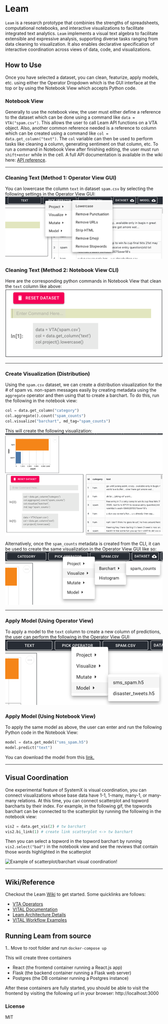 # Leam
`Leam` is a research prototype that combinies the strengths of spreadsheets, computational notebooks, and interactive visualizations to facilitate integrated text analytics. `Leam` implements a visual text algebra to facilitate extensible and expressive analysis, supporting diverse tasks ranging from data cleaning to visualization. It also enables declarative specification of interactive coordination across views of data, code, and visualizations. 

## How to Use
Once you have selected a dataset, you can clean, featurize, apply models, etc. using either the Operator Dropdown which is the GUI interface at the top or by using the Notebook View which accepts Python code. 

### Notebook View
Generally to use the notebook view, the user must either define a reference to the dataset which can be done using a command like `data = VTA("spam.csv")`. This allows the user to call Leam API functions on a VTA object. Also, another common reference needed is a reference to column which can be created using a command like `col = data.get_column("text")`. The `col` variable can then be used to perform tasks like cleaning a column, generating sentiment on that column, etc. To run a command in Notebook View after finishing editing, the user must run `shift+enter` while in the cell. A full API documentation is available in the wiki here: [API reference](https://github.com/megagonlabs/Leam/wiki/VITAL-Documentation). 

***

### Cleaning Text (Method 1: Operator View GUI)
You can lowercase the column `text` in dataset `spam.csv` by selecting the following settings in the Operator View GUI:
![Cleaning Text Using Operator View GUI!](./images/systemx-docs-clean-gui.png)

### Cleaning Text (Method 2: Notebook View CLI)
Here are the corresponding python commands in Notebook View that clean the `text` column like above:
![Cleaning Text Using Notebook View CLI!](./images/systemx-docs-clean-nbview.png)

***

### Create Visualization (Distribution)
Using the `spam.csv` dataset, we can create a distribution visualization for the # of spam vs. non-spam messages easily by creating metadata using the `aggregate` operator and then using that to create a barchart. To do this, run the following in the notebook view:

```python
col = data.get_column("category")
col.aggregate().count("spam_counts")
col.visualize("barchart", md_tag="spam_counts")
```

This will create the following visualization:
![Creating spam distribution vis!](./images/systemx-docs-dist-1.png)

Alternatively, once the `spam_counts` metadata is created from the CLI, it can be used to create the same visualization in the Operator View GUI like so:
![Creating spam distribution vis using Operator View!](./images/systemx-docs-dist-op-view.png)

***

### Apply Model (Using Operator View)
To apply a model to the `text` column to create a new column of predictions, the user can perform the following in the Operator View GUI:
![Apply spam model using operator view!](./images/systemx-docs-model-opview.png)

### Apply Model (Using Notebook View)
To apply the same model as above, the user can enter and run the following Python code in the Notebook View:

```python
model = data.get_model("sms_spam.h5")
model.predict("text")
```
You can download the model from this [link.](https://drive.google.com/file/d/1NXX0Z6AtyHx4JJ0B9wTE1PspNN8iiHYa/view?usp=sharing)

***

## Visual Coordination
One experimental feature of SystemX is visual coordination, you can connect visualizations whose base data have 1-1, 1-many, many-1, or many-many relations. At this time, you can connect scatterplot and topword barcharts by their index. For example, in the following gif, the topwords barchart can be connected to the scatterplot by running the following in the notebook view: 
```python
vis2 = data.get_vis(2) # tw barchart
vis2.bi_link(1) # create link scatterplot <-> tw barchart
```
Then you can select a topword in the topword barchart by running `vis2.select("bad")` in the notebook view and see the reviews that contain those words highlighted in the scatterplot

![Example of scatterplot/barchart visual coordination!](./images/leam-good.gif "Multi-view coordination")

***

## Wiki/Reference

Checkout the Leam [Wiki](https://github.com/megagonlabs/Leam/wiki) to get started. Some quicklinks are follows:
- [VTA Operators](https://github.com/megagonlabs/Leam/wiki/VTA-Operator-Classes)
- [VITAL Documentation](https://github.com/megagonlabs/Leam/wiki/VITAL-Documentation)
- [Leam Architecture Details](https://github.com/megagonlabs/Leam/wiki/Leam-Architecture)
- [VITAL Workflow Examples](https://github.com/megagonlabs/leam/wiki/Example-Workflows)


##  Running Leam from source
1.. Move to root folder and run `docker-compose up` 

This will create three containers
- React (the frontend container running a React.js app)
- Flask (the backend container running a Flask web server)
- Postgres (the DB container running a Postgres instance)

After these containers are fully started, you should be able to visit the frontend by visiting the following url in your browser: http://localhost:3000



### License

MIT
